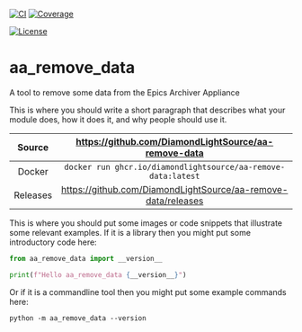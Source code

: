 [![CI](https://github.com/DiamondLightSource/aa-remove-data/actions/workflows/ci.yml/badge.svg)](https://github.com/DiamondLightSource/aa-remove-data/actions/workflows/ci.yml)
[![Coverage](https://codecov.io/gh/DiamondLightSource/aa-remove-data/branch/main/graph/badge.svg)](https://codecov.io/gh/DiamondLightSource/aa-remove-data)

[![License](https://img.shields.io/badge/License-Apache%202.0-blue.svg)](https://www.apache.org/licenses/LICENSE-2.0)

# aa_remove_data

A tool to remove some data from the Epics Archiver Appliance

This is where you should write a short paragraph that describes what your module does,
how it does it, and why people should use it.

Source          | <https://github.com/DiamondLightSource/aa-remove-data>
:---:           | :---:
Docker          | `docker run ghcr.io/diamondlightsource/aa-remove-data:latest`
Releases        | <https://github.com/DiamondLightSource/aa-remove-data/releases>

This is where you should put some images or code snippets that illustrate
some relevant examples. If it is a library then you might put some
introductory code here:

```python
from aa_remove_data import __version__

print(f"Hello aa_remove_data {__version__}")
```

Or if it is a commandline tool then you might put some example commands here:

```
python -m aa_remove_data --version
```
